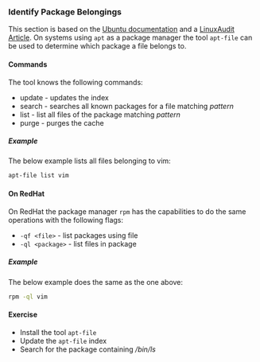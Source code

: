 ### Identify Package Belongings
This section is based on the [Ubuntu documentation](https://wiki.ubuntuusers.de/apt-file/) and a [LinuxAudit Article](https://linux-audit.com/determine-file-and-related-package/).
On systems using `apt` as a package manager the tool `apt-file` can be used to determine which package a file belongs to.

#### Commands
The tool knows the following commands:

- update - updates the index
- search <pattern> - searches all known packages for a file matching *pattern*
- list <pattern> - list all files of the package matching *pattern*
- purge - purges the cache

##### Example
The below example lists all files belonging to vim: 

~~~~ bash
apt-file list vim
~~~~

#### On RedHat
On RedHat the package manager `rpm` has the capabilities to do the same operations with the following flags:

- `-qf <file>` - list packages using file
- `-ql <package>` - list files in package

##### Example
The below example does the same as the one above:

~~~~ bash
rpm -ql vim
~~~~

#### Exercise
- Install the tool `apt-file`
- Update the `apt-file` index
- Search for the package containing */bin/ls*

